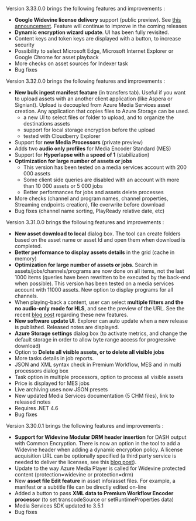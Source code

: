 Version 3.33.0.0 brings the following features and improvements :

* **Google Widevine license delivery** support (public preview). See [this announcement](https://azure.microsoft.com/en-us/blog/announcing-google-widevine-license-delivery-services-public-preview-in-azure-media-services/). Feature will continue to improve in the coming releases
* **Dynamic encryption wizard update**. UI has been fully revisited.
* Content keys and token keys are displayed with a button, to increase security
* Possibility to select Microsoft Edge, Microsoft Internet Explorer or Google Chrome for asset playback
* More checks on asset sources for Indexer task
* Bug fixes

Version 3.32.0.0 brings the following features and improvements :

* **New bulk ingest manifest feature** (in transfers tab). Useful if you want to upload assets with an another client application (like Aspera or Signiant). Upload is decoupled from Azure Media Services asset creation. Any application that copies files to Azure Storage can be used.
  * a new UI to select files or folder to upload, and to organize the destinations assets
  * support for local storage encryption before the upload
  * tested with Cloudberry Explorer
* Support for **new Media Processors** (private preview)
* Adds two **audio only profiles** for Media Encoder Standard (MES)
* Support for **Hyperlapse with a speed of 1** (stabilization)
* **Optimization for large number of assets or jobs**
  * This version has been tested on a media services account with 200 000 assets
  * Some client side queries are disabled with an account with more than 10 000 assets or 5 000 jobs
  * Better performances for jobs and assets delete processes
* More checks (channel and program names, channel properties, Streaming endpoints creation), file overwrite before download
* Bug fixes (channel name sorting, PlayReady relative date,  etc)

Version 3.31.0.0 brings the following features and improvements :

* **New asset download to local** dialog box. The tool can create folders based on the asset name or asset Id and open them when download is completed.
* **Better performance to display assets details** in the grid (cache in memory)
* **Optimization for large number of assets or jobs**.  Search in assets/jobs/channels/programs are now done on all items, not the last 1000 items (queries have been rewritten to be executed by the back-end when possible). This version has been tested on a media services account with 11000 assets. New option to display programs for all channels.
* When playing-back a content, user can select **multiple filters and the no audio-only mode for HLS**, and see the preview of the URL. See the recent [blog post](https://azure.microsoft.com/en-us/blog/azure-media-services-release-dynamic-manifest-composition-remove-hls-audio-only-track-and-hls-i-frame-track-support/) regarding these new features.
* **New software update UI**. Explorer can auto update when a new release is published. Released notes are displayed.
* **Azure Storage settings** dialog box (to activate metrics, and change the default storage in order to allow byte range access for progressive download)
* Option to **Delete all visible assets, or to delete all visible jobs**
* More tasks details in job reports.
* JSON and XML syntax check in Premium Workflow, MES and in multi processors dialog box
* Task option in multiple processors, option to process all visible assets
* Price is displayed for MES jobs
* Live archiving uses now JSON presets
* New updated Media Services documentation (5 CHM files), link to released notes
* Requires .NET 4.6
* Bug fixes

Version 3.30.0.1 brings the following features and improvements :

* **Support for Widevine Modular DRM header insertion** for DASH output with Common Encryption. There is now an option in the tool to add a Widevine header when adding a dynamic encryption policy. A license acquisition URL can be optionally specified (a third party service is needed to deliver the licenses, see this [blog post](https://azure.microsoft.com/en-us/blog/azure-media-services-adds-google-widevine-packaging-for-delivering-multi-drm-stream/)).
* Update to the way Azure Media Player is called for Widevine protected content (protection=widevine or protection=drm)
* New **asset file Edit feature** in asset info/asset files. For example, a manifest or a subtitle file can be directly edited on-line
* Added a button to pass **XML data to Premium Workflow Encoder processor** (to set transcodeSource or setRuntimeProperties data)
* Media Services SDK updated to 3.5.1
* Bug fixes
